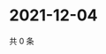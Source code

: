 # 2021-12-04

共 0 条

<!-- BEGIN WEIBO -->
<!-- 最后更新时间 Sat Dec 04 2021 20:13:44 GMT+0800 (China Standard Time) -->

<!-- END WEIBO -->
